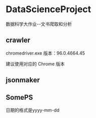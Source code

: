 # DataScienceProject
数据科学大作业--文书爬取和分析

## crawler

chromedriver.exe 版本：96.0.4664.45

建议使用对应的 Chrome 版本

## jsonmaker



## SomePS

日期的格式是yyyy-mm-dd